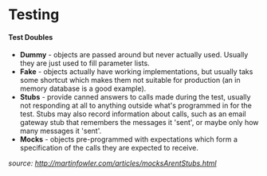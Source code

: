 # Testing

#### Test Doubles

* **Dummy** - objects are passed around but never actually used. Usually they are just used to fill parameter lists.
* **Fake** - objects actually have working implementations, but usually taks some shortcut which makes them not suitable for production (an in memory database is a good example).
* **Stubs** - provide canned answers to calls made during the test, usually not responding at all to anything outside  what's programmed in for the test. Stubs may also record information about calls, such as an email gateway stub that remembers the messages it 'sent', or maybe only how many messages it 'sent'.
* **Mocks** - objects pre-programmed with expectations which form a specification of the calls they are expected to receive.

*source: http://martinfowler.com/articles/mocksArentStubs.html*